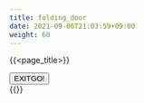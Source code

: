 ```yaml
---
title: folding_door
date: 2021-09-06T21:03:59+09:00
weight: 60
---
```

{{<page_title>}}
<div id="folding_door">
  <button><span class="label-1">EXIT</span><span class="label-2">GO!</span></button>
</div>
{{<footer_absolute>}}

